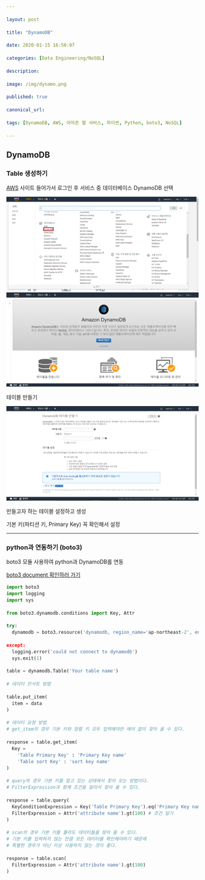 ```yaml
---

layout: post

title: "DynamoDB"

date: 2020-01-15 16:50:07

categories: [Data Engineering/NoSQL]

description:

image: /img/dynamo.png

published: true

canonical_url:

tags: [DynamoDB, AWS, 아마존 웹 서비스, 파이썬, Python, boto3, NoSQL]

---
```


## DynamoDB

### Table 생성하기

[AWS](https://ap-northeast-2.console.aws.amazon.com/) 사이트 들어가서 로그인 후 서비스 중 데이터베이스 DynamoDB 선택

<img src='/img/dynamo1.png'>

<img src='/img/dynamo2.png'>

테이블 만들기

<img src='/img/dynamo3.png'>

만들고자 하는 테이블 설정하고 생성

기본 키(파티션 키, Primary Key) 꼭 확인해서 설정

---------------------------------------------

### python과 연동하기 (boto3)

boto3 모듈 사용하여 python과 DynamoDB를 연동

[boto3 document 확인하러 가기](https://boto3.amazonaws.com/v1/documentation/api/latest/index.html)

```python
import boto3
import logging
import sys

from boto3.dynamodb.conditions import Key, Attr

try:
  dynamodb = boto3.resource('dynamodb, region_name='ap-northeast-2', endpoint_url = 'Your endpoint url')

except:
  logging.error('could not connect to dynamodb')
  sys.exit(1)

table = dynamodb.Table('Your table name')

# 데이터 인서트 방법

table.put_item(
  item = data
)

# 데이터 요청 방법
# get_item의 경우 기본 키와 정렬 키 모두 입력해야만 에러 없이 찾아 올 수 있다.

response = table.get_item(
  Key =
    'Table Primary Key' : 'Primary Key name'
    'Table sort Key' : 'sort key name'
)

# query의 경우 기본 키를 알고 있는 상태에서 찾아 오는 방법이다.
# FilterExpression과 함께 조건을 달아서 찾아 올 수 있다.

response = table.query(
  KeyConditionExpression = Key('Table Primary Key').eq('Primary Key name')
  FilterExpression = Attr('attribute name').gt(100) # 조건 달기
)

# scan의 경우 기본 키를 몰라도 데이터들을 찾아 올 수 있다.
# 기본 키를 입력하지 않는 만큼 모든 데이터를 확인해야하기 때문에
# 특별한 경우가 아닌 이상 사용하지 않는 것이 좋다.

response = table.scan(
  FilterExpression = Attr('attribute name').gt(100)
)
```
